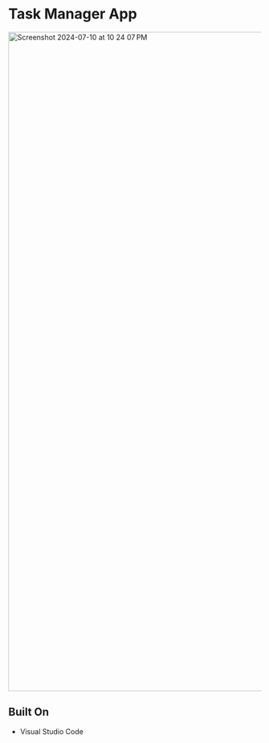 # Task Manager App

<img width="1313" alt="Screenshot 2024-07-10 at 10 24 07 PM" src="https://github.com/Sanjana1304/Task-Manager-App/assets/64159652/3be2f1ab-38d8-433a-b601-8d9abfa39c8c">


## Built On
- Visual Studio Code
